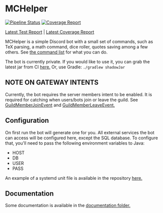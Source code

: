 # MCHelper

[![Pipeline Status](https://gitlab.com/HeyBanditoz/mchelper/badges/master/pipeline.svg)](https://gitlab.com/HeyBanditoz/mchelper/-/jobs/artifacts/master/file/build/reports/tests/test/index.html?job=test)
[![Coverage Report](https://gitlab.com/HeyBanditoz/mchelper/badges/master/coverage.svg)](https://gitlab.com/HeyBanditoz/mchelper/-/jobs/artifacts/master/file/build/reports/jacoco/test/html/index.html?job=test)

[Latest Test Report](https://gitlab.com/HeyBanditoz/mchelper/-/jobs/artifacts/master/file/build/reports/tests/test/index.html?job=test)
|
[Latest Coverage Report](https://gitlab.com/HeyBanditoz/mchelper/-/jobs/artifacts/master/file/build/reports/jacoco/test/html/index.html?job=test)

MCHelper is a simple Discord bot with a small set of commands, such as TeX parsing, a math command, dice roller, quotes
saving among a few others. See [the command list](COMMANDS.md) for what you can do.

The bot is currently private. If you would like to use it, you can grab the latest jar from CI
[here.](https://gitlab.com/HeyBanditoz/mchelper/-/jobs/artifacts/master/raw/build/libs/io.banditoz.mchelper-all.jar?job=package)
Or, use Gradle: `./gradlew shadowJar`

## NOTE ON GATEWAY INTENTS

Currently, the bot requires the server members intent to be enabled. It is required for catching when users/bots join or
leave the guild. See
[GuildMemberJoinEvent](https://ci.dv8tion.net/job/JDA/javadoc/net/dv8tion/jda/api/events/guild/member/GuildMemberJoinEvent.html)
and [GuildMemberLeaveEvent.](https://ci.dv8tion.net/job/JDA/javadoc/net/dv8tion/jda/api/events/guild/member/GuildMemberLeaveEvent.html)

## Configuration

On first run the bot will generate one for you. All external services the bot can access will be configured here, except
the SQL database. To configure that, you'll need to pass the following environment variables to Java:
* HOST
* DB
* USER
* PASS

An example of a systemd unit file is available in the repository [here.](mchelper.service)

## Documentation

Some documentation is available in the [documentation folder.](docs)